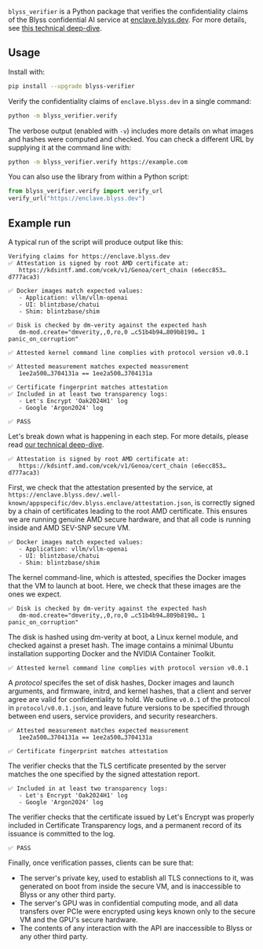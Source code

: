`blyss_verifier` is a Python package that verifies the confidentiality claims of the Blyss confidential AI service at [enclave.blyss.dev](https://enclave.blyss.dev). For more details, see [this technical deep-dive](https://blog.blyss.dev/confidential-ai-from-gpu-enclaves/).

## Usage

Install with:

```bash
pip install --upgrade blyss-verifier
```

Verify the confidentiality claims of `enclave.blyss.dev` in a single command:

```bash
python -m blyss_verifier.verify
```

The verbose output (enabled with `-v`) includes more details on 
what images and hashes were computed and checked.
You can check a different URL by supplying it at the command line with:

```bash
python -m blyss_verifier.verify https://example.com
```

You can also use the library from within a Python script:

```py
from blyss_verifier.verify import verify_url
verify_url("https://enclave.blyss.dev")
```

## Example run

A typical run of the script will produce output like this:
```
Verifying claims for https://enclave.blyss.dev
✅ Attestation is signed by root AMD certificate at:
   https://kdsintf.amd.com/vcek/v1/Genoa/cert_chain (e6ecc853…d777aca3)

✅ Docker images match expected values:
   - Application: vllm/vllm-openai
   - UI: blintzbase/chatui
   - Shim: blintzbase/shim

✅ Disk is checked by dm-verity against the expected hash
   dm-mod.create="dmverity,,0,ro,0 …c51b4b94…809b8190… 1 panic_on_corruption"

✅ Attested kernel command line complies with protocol version v0.0.1

✅ Attested measurement matches expected measurement
   1ee2a500…3704131a == 1ee2a500…3704131a

✅ Certificate fingerprint matches attestation
✅ Included in at least two transparency logs:
   - Let's Encrypt 'Oak2024H1' log
   - Google 'Argon2024' log

✅ PASS
```

Let's break down what is happening in each step. 
For more details, please read [our technical deep-dive](https://blog.blyss.dev/confidential-ai-from-gpu-enclaves/).

```
✅ Attestation is signed by root AMD certificate at:
   https://kdsintf.amd.com/vcek/v1/Genoa/cert_chain (e6ecc853…d777aca3)
```

First, we check that the attestation presented by the service,
at `https://enclave.blyss.dev/.well-known/appspecific/dev.blyss.enclave/attestation.json`,
is correctly signed by a chain of certificates leading to the root AMD certificate.
This ensures we are running genuine AMD secure hardware, and that all code is running inside
and AMD SEV-SNP secure VM.

```
✅ Docker images match expected values:
   - Application: vllm/vllm-openai
   - UI: blintzbase/chatui
   - Shim: blintzbase/shim
```

The kernel command-line, which is attested, specifies the Docker images
that the VM to launch at boot. Here, we check that these images are the ones 
we expect.

```
✅ Disk is checked by dm-verity against the expected hash
   dm-mod.create="dmverity,,0,ro,0 …c51b4b94…809b8190… 1 panic_on_corruption"
```

The disk is hashed using dm-verity at boot, a Linux kernel module, and checked against a preset hash.
The image contains a minimal Ubuntu installation supporting Docker and the NVIDIA Container Toolkit.

```
✅ Attested kernel command line complies with protocol version v0.0.1
```

A *protocol* specifes the set of disk hashes, Docker images and launch arguments,
and firmware, initrd, and kernel hashes, that a client and server agree are valid for confidentiality to hold.
We outline `v0.0.1` of the protocol in `protocol/v0.0.1.json`, and leave future versions to be specified through
between end users, service providers, and security researchers.

```
✅ Attested measurement matches expected measurement
   1ee2a500…3704131a == 1ee2a500…3704131a
```

```
✅ Certificate fingerprint matches attestation
```

The verifier checks that the TLS certificate presented by the server matches 
the one specified by the signed attestation report.

```
✅ Included in at least two transparency logs:
   - Let's Encrypt 'Oak2024H1' log
   - Google 'Argon2024' log
```
The verifier checks that the certificate issued by Let's Encrypt was properly included in Certificate Transparency logs, 
and a permanent record of its issuance is committed to the log.

```
✅ PASS
```
Finally, once verification passes, clients can be sure that:
- The server's private key, used to establish all TLS connections to it, was generated on boot from inside the secure VM, and is inaccessible to Blyss or any other third party.
- The server's GPU was in confidential computing mode, and all data transfers over PCIe were encrypted using keys known only to the secure VM and the GPU's secure hardware.
- The contents of any interaction with the API are inaccessible to Blyss or any other third party.